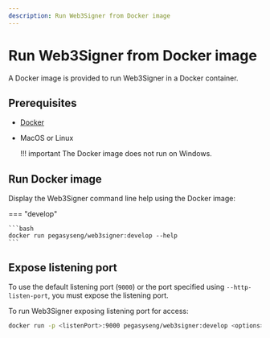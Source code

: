 ```yaml
---
description: Run Web3Signer from Docker image
---
```


# Run Web3Signer from Docker image

A Docker image is provided to run Web3Signer in a Docker container.

## Prerequisites

* [Docker](https://docs.docker.com/install/)

* MacOS or Linux

    !!! important
        The Docker image does not run on Windows.

## Run Docker image

Display the Web3Signer command line help using the Docker image:

=== "develop"

    ```bash
    docker run pegasyseng/web3signer:develop --help
    ```

## Expose listening port

To use the default listening port (`9000`) or the port specified using
`--http-listen-port`, you must expose the listening port.

To run Web3Signer exposing listening port for access:

```bash
docker run -p <listenPort>:9000 pegasyseng/web3signer:develop <options>
```
